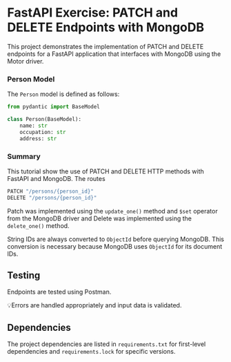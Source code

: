 # FastAPI Exercise: PATCH and DELETE Endpoints with MongoDB

This project demonstrates the implementation of PATCH and DELETE endpoints for a FastAPI application that interfaces with MongoDB using the Motor driver.

### Person Model

The `Person` model is defined as follows:

```python
from pydantic import BaseModel

class Person(BaseModel):
    name: str
    occupation: str
    address: str
```

### Summary

This tutorial show the use of PATCH and DELETE HTTP methods with FastAPI and MongoDB. The routes
```jsx
PATCH "/persons/{person_id}"
DELETE "/persons/{person_id}"
```

Patch was implemented using the `update_one()` method and `$set` operator from the MongoDB driver and Delete was implemented using the `delete_one()` method.

String IDs are always converted to `ObjectId` before querying MongoDB. This conversion is necessary because MongoDB uses `ObjectId` for its document IDs.

## Testing

Endpoints are tested using Postman.

<aside>
💡Errors are handled appropriately and input data is validated.
</aside>

## Dependencies

The project dependencies are listed in `requirements.txt` for first-level dependencies and `requirements.lock` for specific versions.
